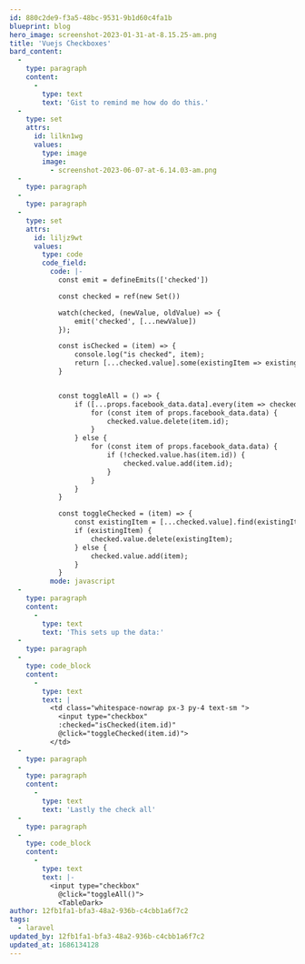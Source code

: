 ```yaml
---
id: 880c2de9-f3a5-48bc-9531-9b1d60c4fa1b
blueprint: blog
hero_image: screenshot-2023-01-31-at-8.15.25-am.png
title: 'Vuejs Checkboxes'
bard_content:
  -
    type: paragraph
    content:
      -
        type: text
        text: 'Gist to remind me how do do this.'
  -
    type: set
    attrs:
      id: lilkn1wg
      values:
        type: image
        image:
          - screenshot-2023-06-07-at-6.14.03-am.png
  -
    type: paragraph
  -
    type: paragraph
  -
    type: set
    attrs:
      id: liljz9wt
      values:
        type: code
        code_field:
          code: |-
            const emit = defineEmits(['checked'])

            const checked = ref(new Set())

            watch(checked, (newValue, oldValue) => {
                emit('checked', [...newValue])
            });

            const isChecked = (item) => {
                console.log("is checked", item);
                return [...checked.value].some(existingItem => existingItem === item);
            }


            const toggleAll = () => {
                if ([...props.facebook_data.data].every(item => checked.value.has(item.id))) {
                    for (const item of props.facebook_data.data) {
                        checked.value.delete(item.id);
                    }
                } else {
                    for (const item of props.facebook_data.data) {
                        if (!checked.value.has(item.id)) {
                            checked.value.add(item.id);
                        }
                    }
                }
            }

            const toggleChecked = (item) => {
                const existingItem = [...checked.value].find(existingItem => existingItem === item);
                if (existingItem) {
                    checked.value.delete(existingItem);
                } else {
                    checked.value.add(item);
                }
            }
          mode: javascript
  -
    type: paragraph
    content:
      -
        type: text
        text: 'This sets up the data:'
  -
    type: paragraph
  -
    type: code_block
    content:
      -
        type: text
        text: |
          <td class="whitespace-nowrap px-3 py-4 text-sm ">
            <input type="checkbox"
            :checked="isChecked(item.id)"
          	@click="toggleChecked(item.id)">
          </td>
  -
    type: paragraph
  -
    type: paragraph
    content:
      -
        type: text
        text: 'Lastly the check all'
  -
    type: paragraph
  -
    type: code_block
    content:
      -
        type: text
        text: |-
          <input type="checkbox"
          	@click="toggleAll()">
            <TableDark>
author: 12fb1fa1-bfa3-48a2-936b-c4cbb1a6f7c2
tags:
  - laravel
updated_by: 12fb1fa1-bfa3-48a2-936b-c4cbb1a6f7c2
updated_at: 1686134128
---
```

